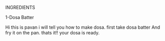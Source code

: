 INGREDIENTS

1-Dosa Batter

Hi this is pavan i will tell you how to make dosa.
first take dosa batter And fry it on the pan.
thats it!! your dosa is ready.
